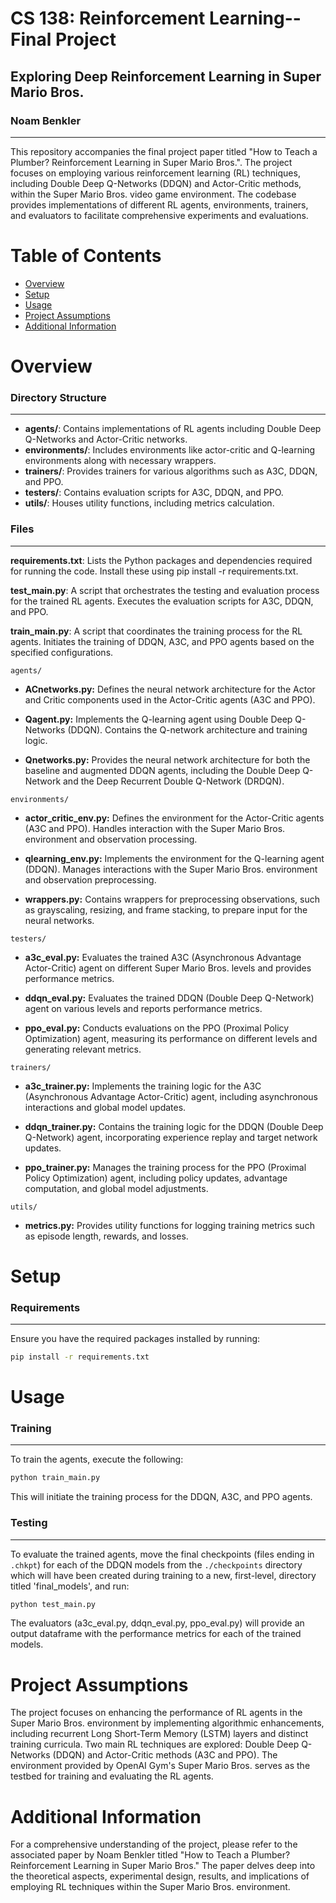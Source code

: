 # CS 138: Reinforcement Learning--Final Project
## Exploring Deep Reinforcement Learning in Super Mario Bros.
### Noam Benkler
---
This repository accompanies the final project paper titled "How to Teach a Plumber? Reinforcement Learning in Super Mario Bros.". The project focuses on employing various reinforcement learning (RL) techniques, including Double Deep Q-Networks (DDQN) and Actor-Critic methods, within the Super Mario Bros. video game environment. The codebase provides implementations of different RL agents, environments, trainers, and evaluators to facilitate comprehensive experiments and evaluations.


# Table of Contents

- [Overview](#overview)
- [Setup](#setup)
- [Usage](#usage)
- [Project Assumptions](#project-assumptions)
- [Additional Information](#additional-info)

# Overview <a name="overview"></a>

### Directory Structure
---

- **agents/**: Contains implementations of RL agents including Double Deep Q-Networks and Actor-Critic networks.
- **environments/**: Includes environments like actor-critic and Q-learning environments along with necessary wrappers.
- **trainers/**: Provides trainers for various algorithms such as A3C, DDQN, and PPO.
- **testers/**: Contains evaluation scripts for A3C, DDQN, and PPO.
- **utils/**: Houses utility functions, including metrics calculation.

### Files
---

**requirements.txt**: Lists the Python packages and dependencies required for running the code. Install these using pip install -r requirements.txt.

**test_main.py**: A script that orchestrates the testing and evaluation process for the trained RL agents. Executes the evaluation scripts for A3C, DDQN, and PPO.

**train_main.py**: A script that coordinates the training process for the RL agents. Initiates the training of DDQN, A3C, and PPO agents based on the specified configurations.

`agents/`
- **ACnetworks.py:** Defines the neural network architecture for the Actor and Critic components used in the Actor-Critic agents (A3C and PPO).

- **Qagent.py:** Implements the Q-learning agent using Double Deep Q-Networks (DDQN). Contains the Q-network architecture and training logic.

- **Qnetworks.py:** Provides the neural network architecture for both the baseline and augmented DDQN agents, including the Double Deep Q-Network and the Deep Recurrent Double Q-Network (DRDQN).

`environments/`
- **actor_critic_env.py:** Defines the environment for the Actor-Critic agents (A3C and PPO). Handles interaction with the Super Mario Bros. environment and observation processing.

- **qlearning_env.py:** Implements the environment for the Q-learning agent (DDQN). Manages interactions with the Super Mario Bros. environment and observation preprocessing.

- **wrappers.py:** Contains wrappers for preprocessing observations, such as grayscaling, resizing, and frame stacking, to prepare input for the neural networks.

`testers/`
- **a3c_eval.py:** Evaluates the trained A3C (Asynchronous Advantage Actor-Critic) agent on different Super Mario Bros. levels and provides performance metrics.

- **ddqn_eval.py:** Evaluates the trained DDQN (Double Deep Q-Network) agent on various levels and reports performance metrics.

- **ppo_eval.py:** Conducts evaluations on the PPO (Proximal Policy Optimization) agent, measuring its performance on different levels and generating relevant metrics.

``trainers/``
- **a3c_trainer.py:** Implements the training logic for the A3C (Asynchronous Advantage Actor-Critic) agent, including asynchronous interactions and global model updates.

- **ddqn_trainer.py:** Contains the training logic for the DDQN (Double Deep Q-Network) agent, incorporating experience replay and target network updates.

- **ppo_trainer.py:** Manages the training process for the PPO (Proximal Policy Optimization) agent, including policy updates, advantage computation, and global model adjustments.

`utils/`
- **metrics.py:** Provides utility functions for logging training metrics such as episode length, rewards, and losses.

# Setup  <a name="setup"></a>
### Requirements
--- 
Ensure you have the required packages installed by running:

```bash
pip install -r requirements.txt
```

# Usage  <a name="usage"></a>
### Training
---
To train the agents, execute the following:

``` bash
python train_main.py
```

This will initiate the training process for the DDQN, A3C, and PPO agents.

### Testing
---
To evaluate the trained agents, move the final checkpoints (files ending in `.chkpt`) for each of the DDQN models from the `./checkpoints` directory which will have been created during training to a new, first-level, directory titled 'final_models', and run:

``` bash
python test_main.py
```

The evaluators (a3c_eval.py, ddqn_eval.py, ppo_eval.py) will provide an output dataframe with the performance metrics for each of the trained models.


# Project Assumptions <a name="project-assumptions"></a>

The project focuses on enhancing the performance of RL agents in the Super Mario Bros. environment by implementing algorithmic enhancements, including recurrent Long Short-Term Memory (LSTM) layers and distinct training curricula.
Two main RL techniques are explored: Double Deep Q-Networks (DDQN) and Actor-Critic methods (A3C and PPO).
The environment provided by OpenAI Gym's Super Mario Bros. serves as the testbed for training and evaluating the RL agents.

# Additional Information  <a name="additional-info"></a>

For a comprehensive understanding of the project, please refer to the associated paper by Noam Benkler titled "How to Teach a Plumber? Reinforcement Learning in Super Mario Bros." The paper delves deep into the theoretical aspects, experimental design, results, and implications of employing RL techniques within the Super Mario Bros. environment.
